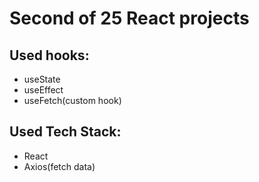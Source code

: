 # Second of 25 React projects

## Used hooks:
- useState
- useEffect
- useFetch(custom hook)

## Used Tech Stack:
- React
- Axios(fetch data)
